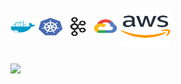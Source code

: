 <div style="display: inline_block"><br>
<img align="center" alt="h-docker" height="30" width="40" src="https://raw.githubusercontent.com/devicons/devicon/master/icons/docker/docker-plain.svg">
<img align="center" alt="h-docker" height="30" width="40" src="https://raw.githubusercontent.com/devicons/devicon/master/icons/kubernetes/kubernetes-plain.svg">
<img align="center" alt="h-aws" height="30" width="40" src="https://raw.githubusercontent.com/devicons/devicon/master/icons/apachekafka/apachekafka-original.svg">
<img align="center" alt="h-aws" height="30" width="40" src="https://raw.githubusercontent.com/devicons/devicon/master/icons/googlecloud/googlecloud-original.svg">
<img align="center" alt="h-aws" height="60" width="80" src="https://raw.githubusercontent.com/devicons/devicon/master/icons/amazonwebservices/amazonwebservices-original-wordmark.svg">
 
##
 
<div> 
  <a href="https://www.linkedin.com/in/henrittp" target="_blank"><img src="https://img.shields.io/badge/-LinkedIn-%230077B5?style=for-the-badge&logo=linkedin&logoColor=white" target="_blank"></a> 
  
</div>
